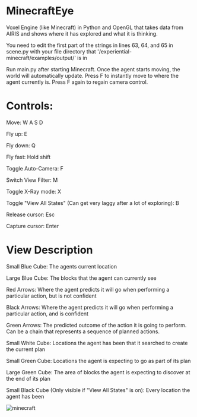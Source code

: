 # MinecraftEye
Voxel Engine (like Minecraft) in Python and OpenGL that takes data from AIRIS and shows where it has explored and what it is thinking.

You need to edit the first part of the strings in lines 63, 64, and 65 in scene.py with your file directory that '/experiential-minecraft/examples/output/' is in

Run main.py after starting Minecraft. Once the agent starts moving, the world will automatically update. Press F to instantly move to where the agent currently is. Press F again to regain camera control.

# Controls: 

Move: W A S D

Fly up: E

Fly down: Q

Fly fast: Hold shift

Toggle Auto-Camera: F

Switch View Filter: M

Toggle X-Ray mode: X

Toggle "View All States" (Can get very laggy after a lot of exploring): B

Release cursor: Esc

Capture cursor: Enter

# View Description

Small Blue Cube: The agents current location

Large Blue Cube: The blocks that the agent can currently see

Red Arrows: Where the agent predicts it will go when performing a particular action, but is not confident

Black Arrows: Where the agent predicts it will go when performing a particular action, and is confident

Green Arrows: The predicted outcome of the action it is going to perform. Can be a chain that represents a sequence of planned actions.

Small White Cube: Locations the agent has been that it searched to create the current plan

Small Green Cube: Locations the agent is expecting to go as part of its plan

Large Green Cube: The area of blocks the agent is expecting to discover at the end of its plan

Small Black Cube (Only visible if "View All States" is on): Every location the agent has been

![minecraft](/screenshot/0.jpg)